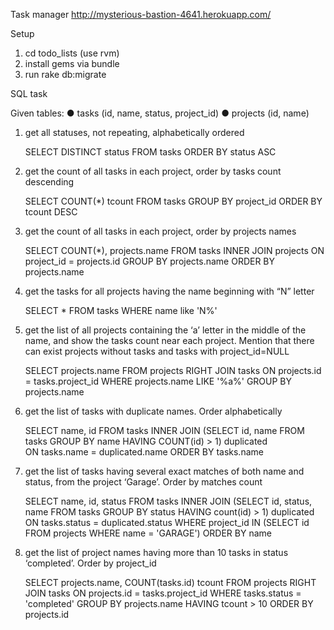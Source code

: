 Task manager http://mysterious-bastion-4641.herokuapp.com/

Setup

1. cd todo_lists (use rvm)
2. install gems via bundle
3. run rake db:migrate


SQL task

Given tables:
	● tasks (id, name, status, project_id)
	● projects (id, name)


1. get all statuses, not repeating, alphabetically ordered

	SELECT DISTINCT status 
	FROM tasks 
	ORDER BY status ASC

2. get the count of all tasks in each project, order by tasks count descending

	SELECT COUNT(*) tcount 
	FROM tasks 
	GROUP BY project_id 
	ORDER BY tcount DESC

3. get the count of all tasks in each project, order by projects names

	SELECT COUNT(*), projects.name 
	FROM tasks INNER JOIN projects 
	ON project_id = projects.id 
	GROUP BY projects.name 
	ORDER BY projects.name

4. get the tasks for all projects having the name beginning with “N” letter

	SELECT * 
	FROM tasks 
	WHERE name like 'N%'

5. get the list of all projects containing the ‘a’ letter in the middle of the name, and show the tasks count near each project. Mention that there can exist projects without tasks and tasks with project_id=NULL

	SELECT projects.name
	FROM projects RIGHT JOIN tasks 
	ON projects.id = tasks.project_id 
	WHERE projects.name LIKE '%a%' 
	GROUP BY projects.name

6. get the list of tasks with duplicate names. Order alphabetically

	SELECT name, id 
	FROM tasks INNER JOIN (SELECT id, name FROM tasks 
												 GROUP BY name 
												 HAVING COUNT(id) > 1) duplicated  
	ON tasks.name = duplicated.name 
	ORDER BY tasks.name

7. get the list of tasks having several exact matches of both name and status, from the project ‘Garage’. Order by matches count

	SELECT name, id, status 
	FROM tasks INNER JOIN (SELECT id, status, name 
												 FROM tasks 
												 GROUP BY status 
												 HAVING count(id) > 1) duplicated 
	ON tasks.status = duplicated.status 
	WHERE project_id IN (SELECT id FROM projects 
											 WHERE name = 'GARAGE')
	ORDER BY name

8. get the list of project names having more than 10 tasks in status ‘completed’. Order by project_id

	SELECT projects.name, COUNT(tasks.id) tcount 
	FROM projects RIGHT JOIN tasks 
	ON projects.id = tasks.project_id 
	WHERE tasks.status = 'completed' 
	GROUP BY projects.name 
	HAVING tcount > 10 
	ORDER BY projects.id

